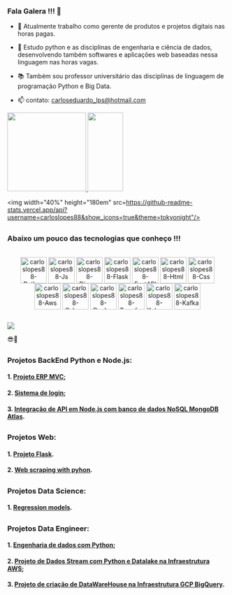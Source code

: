### Fala Galera !!! 👋
  
- 🔭 Atualmente trabalho como gerente de produtos e projetos digitais nas horas pagas.
  
- 🌱 Estudo python e as disciplinas de engenharia e ciência de dados, desenvolvendo também softwares e aplicações web baseadas nessa linguagem nas horas vagas.
  
- 📚 Também sou professor universitário das disciplinas de linguagem de programação Python e Big Data.
  
- 📫 contato: carloseduardo_lps@hotmail.com

<div>
  <a href="https://github.com/carloslopes88">
    <img height="180em" src="https://github-readme-stats.vercel.app/api?username=carloslopes88&show_icons=true&theme=tokyonight&include_all_commits=true&count_private=true"/>
    <img width="40%" height="180em" src="https://github-readme-stats.vercel.app/api/top-langs/?username=carloslopes88&layout=compact&langs_count=7&theme=tokyonight"/>
  </a>

<img width="40%" height="180em" src=https://github-readme-stats.vercel.app/api?username=carloslopes88&show_icons=true&theme=tokyonight"/>
  
</div>
<div>
  
</div>

##

### Abaixo um pouco das tecnologias que conheço !!!


<div width="100%" style="display: inline_block; text-align:center;"><br>
  <img align="center" alt="carloslopes88-Python" height="60" width="60" src="https://skillicons.dev/icons?i=py">
  <img align="center" alt="carloslopes88-Js" height="60" width="60" src="https://skillicons.dev/icons?i=nodejs">
  <img align="center" alt="carloslopes88-Django" height="60" width="60" src="https://skillicons.dev/icons?i=django">
  <img align="center" alt="carloslopes88-Flask" height="60" width="60" src="https://skillicons.dev/icons?i=flask">
  <img align="center" alt="carloslopes88-FastAPI" height="60" width="60" src="https://skillicons.dev/icons?i=fastapi">
  <img align="center" alt="carloslopes88-Html" height="60" width="60" src="https://skillicons.dev/icons?i=html">
  <img align="center" alt="carloslopes88-Css" height="60" width="60" src="https://skillicons.dev/icons?i=css">
  <img align="center" alt="carloslopes88-Aws" height="60" width="60" src="https://skillicons.dev/icons?i=aws">
  <img align="center" alt="carloslopes88-Csharp" height="60" width="60" src="https://skillicons.dev/icons?i=gcp">
  <img align="center" alt="carloslopes88-Docker" height="60" width="60" src="https://skillicons.dev/icons?i=docker">
  <img align="center" alt="carloslopes88-Terraform" height="60" width="60" src="https://skillicons.dev/icons?i=terraform">
  <img align="center" alt="carloslopes88-Kubernetes" height="60" width="60" src="https://skillicons.dev/icons?i=kubernetes">
  <img align="center" alt="carloslopes88-Kafka" height="60" width="60" src="https://skillicons.dev/icons?i=kafka">
</div>

##

<div>
  <a href="https://www.linkedin.com/in/carlos-eduardo-lopes-planejamento-empresarial/" target="_blank"><img src="https://img.shields.io/badge/-LinkedIn-%230077B5?style=for-the-badge&logo=linkedin&logoColor=white" target="_blank"></a>
</div>  

😎🤙

##

### Projetos BackEnd Python e Node.js:

#### 1. [Projeto ERP MVC](https://github.com/CarlosLopes88/Projeto_ERP_MVC);

#### 2. [Sistema de login](https://github.com/CarlosLopes88/Projeto-Login-System);

#### 3. [Integração de API em Node.js com banco de dados NoSQL MongoDB Atlas](https://github.com/CarlosLopes88/API_Node_MongoDB).



##

### Projetos Web:

#### 1. [Projeto Flask](https://github.com/CarlosLopes88/Projeto_Flask).

#### 2. [Web scraping with pyhon](https://github.com/CarlosLopes88/Web_scraping_with_pyhon).

##

### Projetos Data Science:

#### 1. [Regression models](https://github.com/CarlosLopes88/Sales_forecast_regression_models).

##

### Projetos Data Engineer:

#### 1. [Engenharia de dados com Python](https://github.com/CarlosLopes88/data_engineer_python_project);
#### 2. [Projeto de Dados Stream com Python e Datalake na Infraestrutura AWS](https://github.com/CarlosLopes88/data_stream_with_python_aws_datalake);
#### 3. [Projeto de criação de DataWareHouse na Infraestrutura GCP BigQuery](https://github.com/CarlosLopes88/iac_terraform_docker_googlebigquery).

##
